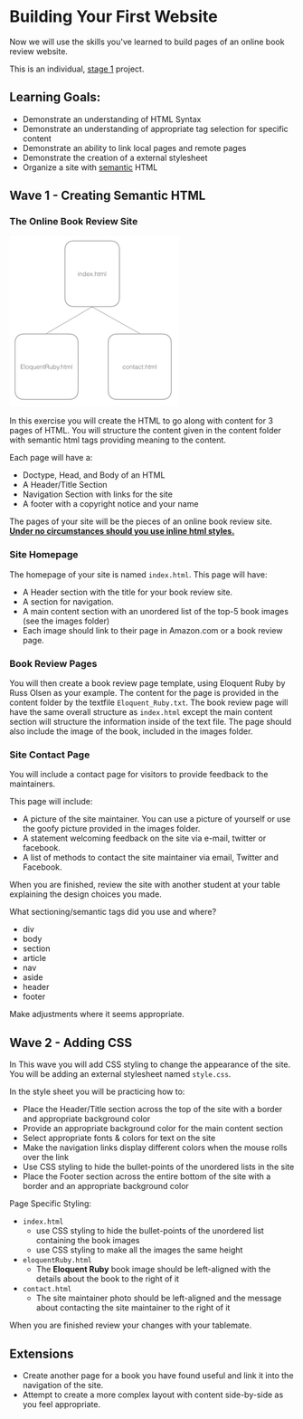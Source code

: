 # Building Your First Website

Now we will use the skills you've learned to build pages of an online book review website.

This is an individual, [stage 1](https://github.com/Ada-Developers-Academy/pedagogy/blob/master/rule-of-three.md) project.

##  Learning Goals:

-  Demonstrate an understanding of HTML Syntax  
-  Demonstrate an understanding of appropriate tag selection for specific content  
-  Demonstrate an ability to link local pages and remote pages
-  Demonstrate the creation of a external stylesheet  
-  Organize a site with [semantic](http://blog.teamtreehouse.com/use-html5-sectioning-elements) HTML


## Wave 1 - Creating Semantic HTML
### The Online Book Review Site

![Site Layout](images/layout.png "Site Layout")

In this exercise you will create the HTML to go along with content for 3 pages of HTML.  You will structure the content given in the content folder with semantic html tags providing meaning to the content.  

Each page will have a:
-  Doctype, Head, and Body of an HTML    
-  A Header/Title Section
-  Navigation Section with links for the site
-  A footer with a copyright notice and your name

The pages of your site will be the pieces of an online book review site.  __[Under no circumstances should you use inline html styles.](http://stackoverflow.com/questions/2612483/whats-so-bad-about-in-line-css)__

### Site Homepage

The homepage of your site is named `index.html`. This page will have:  
-  A Header section with the title for your book review site.
-  A section for navigation.
-  A main content section with an unordered list of the top-5 book images (see the images folder)
  - Each image should link to their page in Amazon.com or a book review page.  

### Book Review Pages
You will then create a book review page template, using Eloquent Ruby by Russ Olsen as your example.  The content for the page is provided in the content folder by the textfile `Eloquent_Ruby.txt`. The book review page will have the same overall structure as `index.html` except the main content section will structure the information inside of the text file.  The page should also include the image of the book, included in the images folder.

### Site Contact Page
You will include a contact page for visitors to provide feedback to the maintainers.  

This page will include:

-  A picture of the site maintainer. You can use a picture of yourself or use the goofy picture provided in the images folder.
-  A statement welcoming feedback on the site via e-mail, twitter or facebook.
-  A list of methods to contact the site maintainer via email, Twitter and Facebook.  

When you are finished, review the site with another student at your table explaining the design choices you made.

What sectioning/semantic tags did you use and where?
-  div
-  body
-  section
-  article
-  nav
-  aside
-  header
-  footer


Make adjustments where it seems appropriate.  

## Wave 2 - Adding CSS

In This wave you will add CSS styling to change the appearance of the site.  You will be adding an external stylesheet named `style.css`.

In the style sheet you will be practicing how to:

-  Place the Header/Title section across the top of the site with a border and appropriate background color
-  Provide an appropriate background color for the main content section
-  Select appropriate fonts & colors for text on the site  
-  Make the navigation links display different colors when the mouse rolls over the link  
-  Use CSS styling to hide the bullet-points of the unordered lists in the site  
-  Place the Footer section across the entire bottom of the site with a border and an appropriate background color


Page Specific Styling:
-  `index.html`
	-  use CSS styling to hide the bullet-points of the unordered list containing the book images
	-  use CSS styling to make all the images the same height
-  `eloquentRuby.html`
	-  The __Eloquent Ruby__ book image should be left-aligned with the details about the book to the right of it
-  `contact.html`
	-  The site maintainer photo should be left-aligned and the message about contacting the site maintainer to the right of it  

When you are finished review your changes with your tablemate.  

## Extensions
-  Create another page for a book you have found useful and link it into the navigation of the site.  
-  Attempt to create a more complex layout with content side-by-side as you feel appropriate.  
